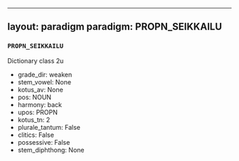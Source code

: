 
---
layout: paradigm
paradigm: PROPN_SEIKKAILU
---
### ` PROPN_SEIKKAILU `

Dictionary class 2u
* grade_dir: weaken
* stem_vowel: None
* kotus_av: None
* pos: NOUN
* harmony: back
* upos: PROPN
* kotus_tn: 2
* plurale_tantum: False
* clitics: False
* possessive: False
* stem_diphthong: None
